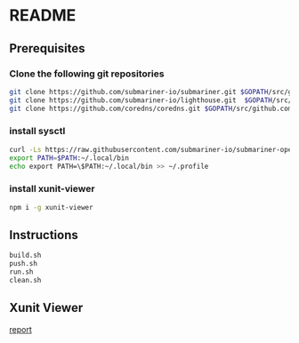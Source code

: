 # README

## Prerequisites

### Clone the following git repositories

```bash
git clone https://github.com/submariner-io/submariner.git $GOPATH/src/github.com/submariner-io
git clone https://github.com/submariner-io/lighthouse.git  $GOPATH/src/github.com/submariner-io
git clone https://github.com/coredns/coredns.git $GOPATH/src/github.com/submariner-io
```

### install sysctl

```bash
curl -Ls https://raw.githubusercontent.com/submariner-io/submariner-operator/master/scripts/subctl/getsubctl.sh | bash
export PATH=$PATH:~/.local/bin
echo export PATH=\$PATH:~/.local/bin >> ~/.profile
```

### install xunit-viewer

```bash
npm i -g xunit-viewer
```

## Instructions

```bash
build.sh
push.sh
run.sh
clean.sh
```

## Xunit Viewer

[report](https://stevemattar.github.io/submariner-docker/)
